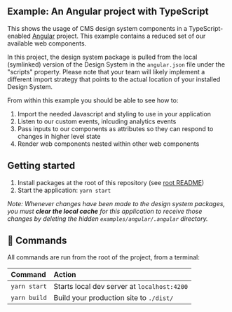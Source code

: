 ## Example: An Angular project with TypeScript

This shows the usage of CMS design system components in a TypeScript-enabled [Angular](https://angular.dev/) project. This example contains a reduced set of our available web components.

In this project, the design system package is pulled from the local (symlinked) version of the Design System in the `angular.json` file under the "scripts" property. Please note that your team will likely implement a different import strategy that points to the actual location of your installed Design System.

From within this example you should be able to see how to:

1. Import the needed Javascript and styling to use in your application
2. Listen to our custom events, inlcuding analytics events
3. Pass inputs to our components as attributes so they can respond to changes in higher level state
4. Render web components nested within other web components

## Getting started

1. Install packages at the root of this repository (see [root README](../../README.md))
1. Start the application: `yarn start`

_Note: Whenever changes have been made to the design system packages, you must **clear the local cache** for this application to receive those changes by deleting the hidden `examples/angular/.angular` directory._

## 🧞 Commands

All commands are run from the root of the project, from a terminal:

| Command      | Action                                      |
| :----------- | :------------------------------------------ |
| `yarn start` | Starts local dev server at `localhost:4200` |
| `yarn build` | Build your production site to `./dist/`     |
